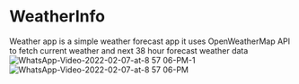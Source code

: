 # WeatherInfo
Weather app is a simple weather forecast app
it uses OpenWeatherMap API to fetch current weather and next 38 hour forecast weather data
![WhatsApp-Video-2022-02-07-at-8 57 06-PM-_1_](https://user-images.githubusercontent.com/65595381/152836285-be215ada-9995-4e8e-b32d-0aa415ab9f00.gif)![WhatsApp-Video-2022-02-07-at-8 57 06-PM](https://user-images.githubusercontent.com/65595381/152836306-590bd160-86b5-4dfe-8f76-731a1e280f4c.gif)

